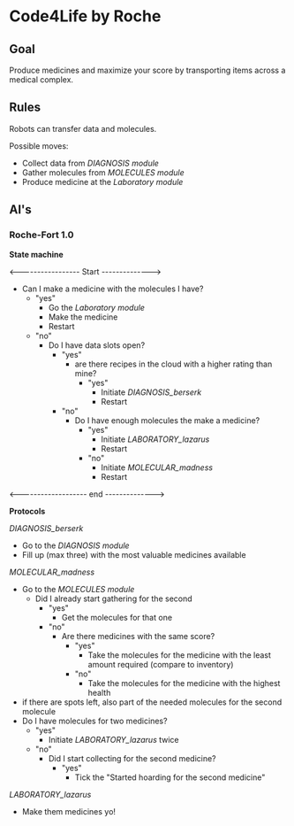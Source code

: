 # Code4Life by Roche

## Goal
Produce medicines and maximize your score by transporting items across a medical complex.

## Rules
Robots can transfer data and molecules.

Possible moves:
* Collect data from *DIAGNOSIS module*
* Gather molecules from *MOLECULES module*
* Produce medicine at the *Laboratory module*

## AI's

### Roche-Fort 1.0

**State machine**

<----------------- Start -------------->
* Can I make a medicine with the molecules I have?
  * "yes"
    * Go the *Laboratory module*
    * Make the medicine
    * Restart
  * "no"
    * Do I have data slots open?
      * "yes"
        * are there recipes in the cloud with a higher rating than mine?
          * "yes"
            * Initiate *DIAGNOSIS_berserk*
            * Restart
      * "no"
        * Do I have enough molecules the make a medicine?
          * "yes"
            * Initiate *LABORATORY_lazarus*
            * Restart
          * "no"
            * Initiate *MOLECULAR_madness*
            * Restart

<------------------- end -------------->

**Protocols**

*DIAGNOSIS_berserk*
* Go to the *DIAGNOSIS module*
* Fill up (max three) with the most valuable medicines available

*MOLECULAR_madness*
* Go to the *MOLECULES module*
  * Did I already start gathering for the second
    * "yes"
      * Get the molecules for that one
    * "no"
      * Are there medicines with the same score?
        * "yes"
          * Take the molecules for the medicine with the least amount required (compare to inventory)
        * "no"
          * Take the molecules for the medicine with the highest health
* if there are spots left, also part of the needed molecules for the second molecule
* Do I have molecules for two medicines?
  * "yes"
    * Initiate *LABORATORY_lazarus* twice
  * "no"
    * Did I start collecting for the second medicine?
      * "yes"
        * Tick the "Started hoarding for the second medicine"

*LABORATORY_lazarus*
* Make them medicines yo!
